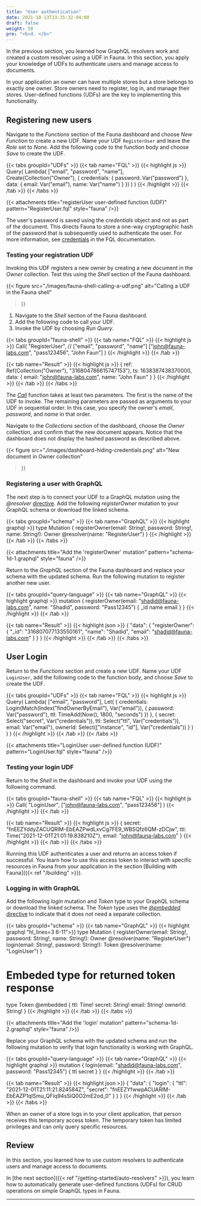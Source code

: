 ```yaml
---
title: "User authentication"
date: 2021-10-13T13:35:32-04:00
draft: false
weight: 50
pre: "<b>d. </b>"
---
```


In the previous section, you learned how GraphQL resolvers work and created a custom resolver using a UDF in Fauna. In this section, you apply your knowledge of UDFs to authenticate users and manage access to documents.

In your application an owner can have multiple stores but a store belongs to exactly one owner. Store owners need to register, log in, and manage their stores. User-defined functions (UDFs) are the key to implementing this functionality. 

## Registering new users

Navigate to the *Functions* section of the Fauna dashboard and choose *New Function* to create a new UDF.  Name your UDF `RegisterUser` and leave the *Role* set to *None*. Add the following code to the function body and choose *Save* to create the UDF.

{{< tabs groupId="UDFs" >}}
{{< tab name="FQL" >}}
{{< highlight js >}}
Query(
  Lambda(
    ["email", "password", "name"],
    Create(Collection("Owner"), {
      credentials: { password: Var("password") },
      data: { 
        email: Var("email"), 
        name: Var("name")
      }
    })
  )
)
{{< /highlight >}}
{{< /tab >}}
{{< /tabs >}}

{{< attachments
      title="registerUser user-defined function (UDF)"
      pattern="RegisterUser.fql"
      style="fauna"
/>}}

The user's password is saved using the *credentials* object and not as part of the document. This directs Fauna to store a one-way cryptographic hash of the password that is subsequently used to authenticate the user. For more information, see [credentials][credentials] in the FQL documentation.

### Testing your registration UDF

Invoking this UDF registers a new owner by creating a new document in the *Owner* collection. Test this using the *Shell* section of the Fauna dashboard.

{{< figure
  src="./images/fauna-shell-calling-a-udf.png" 
  alt="Calling a UDF in the Fauna shell"
>}}

1. Navigate to the *Shell* section of the Fauna dashboard. 
1. Add the following code to call your UDF.
1. Invoke the UDF by choosing *Run Query*.

{{< tabs groupId="fauna-shell" >}}
{{< tab name="FQL" >}}
{{< highlight js >}}
Call(
  "RegisterUser",
  // ["email", "password", "name"]
  ["john@fauna-labs.com", "pass123456", "John Faun"]
)
{{< /highlight >}}
{{< /tab >}}

{{< tab name="Result" >}}
{{< highlight js >}}
{
  ref: Ref(Collection("Owner"), "316804786615747153"),
  ts: 1638387438370000,
  data: {
    email: "john@fauna-labs.com",
    name: "John Faun"
  }
}
{{< /highlight >}}
{{< /tab >}}
{{< /tabs >}}

The [*Call*][fql-call] function takes at least two parameters. The first is the name of the UDF to invoke. The remaining parameters are passed as arguments to your UDF in sequential order. In this case, you specify the owner's *email*, *password*, and *name* in that order.

Navigate to the *Collections* section of the dashboard, choose the *Owner* collection, and confirm that the new document appears. Notice that the dashboard does not display the hashed password as described above.

{{< figure
  src="./images/dashboard-hiding-credentials.png"
  alt="New document in Owner collection"
>}}

### Registering a user with GraphQL

The next step is to connect your UDF to a GraphQL mutation using the *@resolver* [directive][graphql-directives]. Add the following *registerOwner* mutation to your GraphQL schema or download the linked schema.

{{< tabs groupId="schema" >}}
{{< tab name="GraphQL" >}}
{{< highlight graphql >}}
type Mutation {
    registerOwner(email: String!, password: String!, name: String!): Owner @resolver(name: "RegisterUser")
}
{{< /highlight >}}
{{< /tab >}}
{{< /tabs >}}

{{< attachments
      title="Add the 'registerOwner' mutation"
      pattern="schema-1d-1.graphql"
      style="fauna"
/>}}

Return to the *GraphQL* section of the Fauna dashboard and replace your schema with the updated schema. Run the following mutation to register another new user.

{{< tabs groupId="query-language" >}}
{{< tab name="GraphQL" >}}
{{< highlight graphql >}}
mutation {
  registerOwner(email: "shadid@fauna-labs.com", name: "Shadid", password: "Pass12345") {
    _id
    name
    email
  }
}
{{< /highlight >}}
{{< /tab >}}

{{< tab name="Result" >}}
{{< highlight json >}}
{
  "data": {
    "registerOwner": {
      "_id": "316807077133550161",
      "name": "Shadid",
      "email": "shadid@fauna-labs.com"
    }
  }
}
{{< /highlight >}}
{{< /tab >}}
{{< /tabs >}}

## User Login

Return to the *Functions* section and create a new UDF. Name your UDF `LoginUser`, add the following code to the function body, and choose *Save* to create the UDF.

{{< tabs groupId="UDFs" >}}
{{< tab name="FQL" >}}
{{< highlight js >}}
Query(
  Lambda(
    ["email", "password"],
    Let(
      {
        credentials: Login(Match(Index("findOwnerByEmail"), Var("email")), {
          password: Var("password"),
          ttl: TimeAdd(Now(), 1800, "seconds")
        })
      },
      {
        secret: Select("secret", Var("credentials")),
        ttl: Select("ttl", Var("credentials")),
        email: Var("email"),
        ownerId: Select(["instance", "id"], Var("credentials"))
      }
    )
  )
)
{{< /highlight >}}
{{< /tab >}}
{{< /tabs >}}

{{< attachments
      title="LoginUser user-defined function (UDF)"
      pattern="LoginUser.fql"
      style="fauna"
/>}}

### Testing your login UDF

Return to the *Shell* in the dashboard and invoke your UDF using the following command.

{{< tabs groupId="fauna-shell" >}}
{{< tab name="FQL" >}}
{{< highlight js >}}
Call(
  "LoginUser", 
  ["john@fauna-labs.com", "pass123456"]
)
{{< /highlight >}}
{{< /tab >}}

{{< tab name="Result" >}}
{{< highlight js >}}
{
  secret: "fnEEZYddyZACUQRlM-EbEAZPwdLxvCg7FE9_WBSQfz6QM-zDCjw",
  ttl: Time("2021-12-01T21:01:19.838210Z"),
  email: "john@fauna-labs.com"
}
{{< /highlight >}}
{{< /tab >}}
{{< /tabs >}}

Running this UDF authenticates a user and returns an access token if successful. You learn how to use this access token to interact with specific resources in Fauna from your application in the section [Building with Fauna]({{< ref "/building" >}}).

### Logging in with GraphQL

Add the following *login* mutation and *Token* type to your GraphQL schema or download the linked schema. The *Token* type uses the [*@embedded* directive][embedded-directive] to indicate that it does not need a separate collection.

{{< tabs groupId="schema" >}}
{{< tab name="GraphQL" >}}
{{< highlight graphql "hl_lines=3 6-11">}}
type Mutation {
    registerOwner(email: String!, password: String!, name: String!): Owner @resolver(name: "RegisterUser")
    login(email: String!, password: String!): Token @resolver(name: "LoginUser")
}

# Embeded type for returned token response
type Token @embedded {
    ttl: Time!
    secret: String!
    email: String!
    ownerId: String!
}
{{< /highlight >}}
{{< /tab >}}
{{< /tabs >}}

{{< attachments
      title="Add the 'login' mutation"
      pattern="schema-1d-2.graphql"
      style="fauna"
/>}}

Replace your GraphQL schema with the updated schema and run the following mutation to verify that login functionality is working with GraphQL.

{{< tabs groupId="query-language" >}}
{{< tab name="GraphQL" >}}
{{< highlight graphql >}}
mutation {
  login(email: "shadid@fauna-labs.com", password: "Pass12345") {
    ttl
    secret
  }
}
{{< /highlight >}}
{{< /tab >}}

{{< tab name="Result" >}}
{{< highlight json >}}
{
  "data": {
    "login": {
      "ttl": "2021-12-01T21:11:21.824584Z",
      "secret": "fnEEZYfwwpACUARlM-EbEAZP1qISmu_QFiq94sSiQ0O2mE2od_0"
    }
  }
}
{{< /highlight >}}
{{< /tab >}}
{{< /tabs >}}

When an owner of a store logs in to your client application, that person receives this temporary access token. The temporary token has limited privileges and can only query specific resources. 

## Review

In this section, you learned how to use custom resolvers to authenticate users and manage access to documents.

In [the next section]({{< ref "/getting-started/auto-resolvers" >}}), you learn how to automatically generate user-defined functions (UDFs) for CRUD operations on simple GraphQL types in Fauna.

---
[credentials]: https://docs.fauna.com/fauna/current/security/credentials
[embedded-directive]: https://docs.fauna.com/fauna/v4/api/graphql/directives/d_embedded
[fql-call]: https://docs.fauna.com/fauna/current/api/fql/functions/call
[graphql-directives]: https://docs.fauna.com/fauna/v4/api/graphql/directives/
